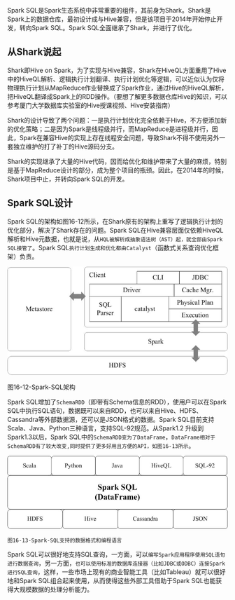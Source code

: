 Spark SQL是Spark生态系统中非常重要的组件，其前身为Shark。Shark是Spark上的数据仓库，最初设计成与Hive兼容，但是该项目于2014年开始停止开发，转向Spark SQL。Spark SQL全面继承了Shark，并进行了优化。

## 从Shark说起

Shark即Hive on Spark，为了实现与Hive兼容，Shark在HiveQL方面重用了Hive中的HiveQL解析、逻辑执行计划翻译、执行计划优化等逻辑，可以近似认为仅将物理执行计划从MapReduce作业替换成了Spark作业，通过Hive的HiveQL解析，把HiveQL翻译成Spark上的RDD操作。（要想了解更多数据仓库Hive的知识，可以参考厦门大学数据库实验室的Hive授课视频、Hive安装指南）

Shark的设计导致了两个问题：一是执行计划优化完全依赖于Hive，不方便添加新的优化策略；二是因为Spark是线程级并行，而MapReduce是进程级并行，因此，Spark在兼容Hive的实现上存在线程安全问题，导致Shark不得不使用另外一套独立维护的打了补丁的Hive源码分支。

Shark的实现继承了大量的Hive代码，因而给优化和维护带来了大量的麻烦，特别是基于MapReduce设计的部分，成为整个项目的瓶颈。因此，在2014年的时候，Shark项目中止，并转向Spark SQL的开发。

## Spark SQL设计

Spark SQL的架构如图16-12所示，在Shark原有的架构上重写了逻辑执行计划的优化部分，解决了Shark存在的问题。Spark SQL在Hive兼容层面仅依赖HiveQL解析和Hive元数据，也就是说，从`HQL被解析成抽象语法树（AST）起，就全部由Spark SQL接管了`。Spark SQL`执行计划生成和优化都由Catalyst`（函数式关系查询优化框架）负责。

![](./res/sql.jpg)

图16-12-Spark-SQL架构

Spark SQL增加了`SchemaRDD`（即带有Schema信息的RDD），使用户可以在Spark SQL中执行SQL语句，数据既可以来自RDD，也可以来自Hive、HDFS、Cassandra等外部数据源，还可以是JSON格式的数据。Spark SQL目前支持Scala、Java、Python三种语言，支持SQL-92规范。从Spark1.2 升级到Spark1.3以后，Spark SQL中的`SchemaRDD变为了DataFrame`，`DataFrame相对于SchemaRDD有了较大改变,同时提供了更多好用且方便的API，如图16-13所示`。

![](./res/sql2.jpg)

`图16-13-Spark-SQL支持的数据格式和编程语言`

Spark SQL可以很好地支持SQL查询，一方面，可以`编写Spark应用程序使用SQL语句进行数据查询`，另一方面，`也可以使用标准的数据库连接器（比如JDBC或ODBC）连接Spark进行SQL查询`，这样，一些市场上现有的商业智能工具（比如Tableau）就可以很好地和Spark SQL组合起来使用，从而使得这些外部工具借助于Spark SQL也能获得大规模数据的处理分析能力。